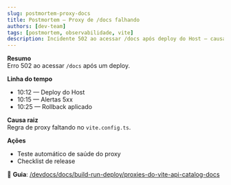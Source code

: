 ```yaml
---
slug: postmortem-proxy-docs
title: Postmortem — Proxy de /docs falhando
authors: [dev-team]
tags: [postmortem, observabilidade, vite]
description: Incidente 502 ao acessar /docs após deploy do Host — causa, impacto e ações.
---
```


**Resumo**  
Erro 502 ao acessar `/docs` após um deploy.

<!-- truncate -->

**Linha do tempo**
- 10:12 — Deploy do Host
- 10:15 — Alertas 5xx
- 10:25 — Rollback aplicado

**Causa raiz**  
Regra de proxy faltando no `vite.config.ts`.

**Ações**  
- Teste automático de saúde do proxy
- Checklist de release

🔎 **Guia**: [/devdocs/docs/build-run-deploy/proxies-do-vite-api-catalog-docs](/devdocs/docs/build-run-deploy/proxies-do-vite-api-catalog-docs)
